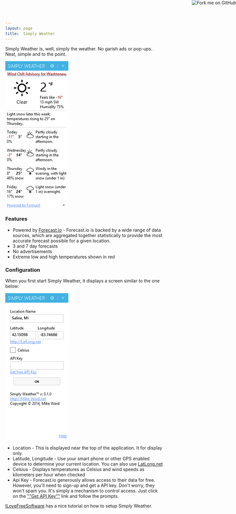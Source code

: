 ```yaml
---
layout: page  
title:  Simply Weather
---
```

Simply Weather is, well, simply the weather. No garish ads or pop-ups. Neat,
simple and to the point.

![Screen Shot](/cdn/images/simply_weather/simplyweather.png)

### Features

-   Powered by [Forecast.io](http://forecast.io/) - Forecast.io is backed by a
    wide range of data sources, which are aggregated together statistically to
    provide the most accurate forecast possible for a given location.
-   3 and 7 day forecasts
-   No advertisements
-   Extreme low and high temperatures shown in red

### Configuration

When you first start Simply Weather, it displays a screen similar to the one
below:

![Screen Shot](/cdn/images/simply_weather/swsettings.png)

-   Location - This is displayed near the top of the application. It for display
    only.
-   Latitude, Longitude - Use your smart phone or other GPS enabled device to
    determine your current location. You can also
    use [LatLong.net](http://latlong.net/)
-   Celsius - Displays temperatures as Celsius and wind speeds as kilometers per
    hour when checked
-   Api Key - Forecast.io generously allows access to their data for free.
    However, you'll need to sign-up and get a API key. Don't worry, they won't
    spam you. It's simply a mechanism to control access. Just click on
    the [""Get API Key""](https://developer.forecast.io/register) link and
    follow the prompts.

[ILoveFreeSoftware](http://www.ilovefreesoftware.com/18/windows/desktop-weather-application-view-current-weather-weather-forecasts.html)
has a nice tutorial on how to setup Simply Weather.

<a href="https://github.com/mike-ward/Simply-Weather"><img style="position: absolute; top: 0; right: 0; border: 0;" src="https://camo.githubusercontent.com/652c5b9acfaddf3a9c326fa6bde407b87f7be0f4/68747470733a2f2f73332e616d617a6f6e6177732e636f6d2f6769746875622f726962626f6e732f666f726b6d655f72696768745f6f72616e67655f6666373630302e706e67" alt="Fork me on GitHub" data-canonical-src="https://s3.amazonaws.com/github/ribbons/forkme_right_orange_ff7600.png"></a>
